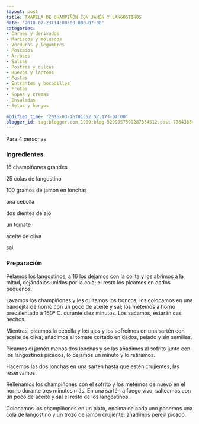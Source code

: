 ```yaml
---
layout: post
title: TXAPELA DE CHAMPIÑÓN CON JAMÓN Y LANGOSTINOS
date: '2010-07-23T14:00:00.000-07:00'
categories:
- Carnes y derivados
- Mariscos y moluscos
- Verduras y legumbres
- Pescados
- Arroces
- Salsas
- Postres y dulces
- Huevos y lacteos
- Pastas
- Entrantes y bocadillos
- Frutas
- Sopas y cremas
- Ensaladas
- Setas y hongos
 
modified_time: '2016-03-16T01:52:57.173-07:00'
blogger_id: tag:blogger.com,1999:blog-5299957599287034512.post-7784365410521928729
---
```


Para 4 personas.

<h3>Ingredientes</h3>

16 champiñones grandes

25 colas de langostino

100 gramos de jamón en lonchas

una cebolla

dos dientes de ajo

un tomate

aceite de oliva

sal

<h3>Preparación</h3>

Pelamos los langostinos, a 16 los dejamos con la colita y los abrimos a la mitad, dejándolos unidos por la cola; el resto los picamos en dados pequeños.

Lavamos los champiñones y les quitamos los troncos, los colocamos en una bandejita de horno con un poco de aceite y sal; los metemos a horno precalentado a 160&ordm; C. durante diez minutos. Los sacamos, estarán casi hechos.

Mientras, picamos la cebolla y los ajos y los sofreímos en una sartén con aceite de oliva; añadimos el tomate cortado en dados, pelado y sin semillas.

Picamos el jamón menos dos lonchas y se las añadimos al sofrito junto con los langostinos picados, lo dejamos un minuto y lo retiramos.

Hacemos las dos lonchas en una sartén hasta que estén crujientes, las reservamos.

Rellenamos los champiñones con el sofrito y los metemos de nuevo en el horno durante tres minutos más. En una sartén a fuego vivo, salteamos con un poco de aceite y sal el resto de los langostinos.

Colocamos los champiñones en un plato, encima de cada uno ponemos una cola de langostino y un trozo de jamón crujiente; añadimos perejil picado.

